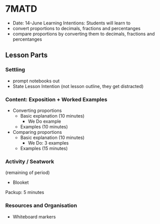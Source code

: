 # 7MATD
* Date: 14-June
Learning Intentions: Students will learn to
* convert proportions to decimals, fractions and percentanges
* compare proportions by converting them to decimals, fractions and percentanges


## Lesson Parts
### Settling
* prompt notebooks out
* State Lesson Intention (not lesson outline, they get distracted)

### Content: Exposition + Worked Examples
* Converting proportions
	* Basic explanation (10 minutes)
		* We Do example
	* Examples (10 minutes)
* Comparing proportions
	* Basic explanation (10 minutes)
		* We Do: 3 examples
	* Examples (15 minutes)

### Activity / Seatwork
(remaining of period)
* Blooket

Packup: 5 minutes

### Resources and Organisation
* Whiteboard markers
